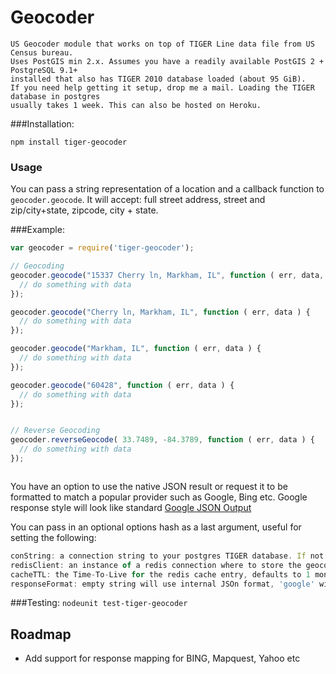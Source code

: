 # Geocoder
    US Geocoder module that works on top of TIGER Line data file from US Census bureau.
    Uses PostGIS min 2.x. Assumes you have a readily available PostGIS 2 + PostgreSQL 9.1+
    installed that also has TIGER 2010 database loaded (about 95 GiB).
    If you need help getting it setup, drop me a mail. Loading the TIGER database in postgres
    usually takes 1 week. This can also be hosted on Heroku.

###Installation:

    npm install tiger-geocoder

### Usage

You can pass a string representation of a location and a callback function to `geocoder.geocode`. It will accept: full street address, street and zip/city+state, zipcode, city + state.

###Example:

```javascript
var geocoder = require('tiger-geocoder');

// Geocoding
geocoder.geocode("15337 Cherry ln, Markham, IL", function ( err, data, options ) {
  // do something with data
});

geocoder.geocode("Cherry ln, Markham, IL", function ( err, data ) {
  // do something with data
});

geocoder.geocode("Markham, IL", function ( err, data ) {
  // do something with data
});

geocoder.geocode("60428", function ( err, data ) {
  // do something with data
});


// Reverse Geocoding
geocoder.reverseGeocode( 33.7489, -84.3789, function ( err, data ) {
  // do something with data
});



```
You have an option to use the native JSON result or request it to be formatted to match a popular provider such as Google, Bing etc.
Google response style will look like standard [Google JSON Output](http://code.google.com/apis/maps/documentation/geocoding/#JSON)

You can pass in an optional options hash as a last argument, useful for setting the following:

```javascript
conString: a connection string to your postgres TIGER database. If not provided it will attempt to read it from heroku HEROKU_POSTGRESQL_BLUE_URL or default to tcp://username:password@localhost/geocoder
redisClient: an instance of a redis connection where to store the geocoded results. If not provided, no caching will take place.
cacheTTL: the Time-To-Live for the redis cache entry, defaults to 1 month
responseFormat: empty string will use internal JSOn format, 'google' will return it in google maps V3 JSON format
```
###Testing:
`nodeunit test-tiger-geocoder`

## Roadmap
- Add support for response mapping for BING, Mapquest, Yahoo etc
